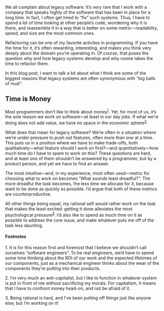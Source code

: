 We all complain about legacy software. It’s very rare that I work with a company
that speaks highly of the software that has been in place for a long time. In
fact, I often get hired to “fix” such systems. Thus, I have to spend a lot of
time looking at other people’s code, wondering why it is there, and reassemble
it in a way that is better on some metric—readability, speed, and size are the
most common ones.

Refactoring can be one of my favorite activites in programming. If you have the
time for it, it’s often rewarding, interesting, and makes you think very deeply
about the domain you’re operating in. Of course, that poses the question why and
how legacy systems develop and why noone takes the time to refactor them.

In this blog post, I want to talk a bit about what I think are some of the
biggest reasons that legacy systems are often synonymous with “big balls of
mud”.

## Time is Money

Most programmers don’t like to think about money<sup><a href="#1">1</a></sup>.
Yet, for most of us, it’s the sole reason we work on software—at least in our
day jobs. If what we’re doing does not add value, we have no space in the
economic sphere<sup><a href="#2">2</a></sup>.

What does that mean for legacy software? We’re often in a situation where we’re
under pressure to push out features, often more than one at a time. This puts
us in a position where we have to make trade-offs, both qualitatively—what
feature should I work on first?—and quantitatively—how much time do I have to
spare to work on this? These questions are hard, and at least one of them
shouldn’t be answered by a programmer, but by a product person, and yet we have
to find an answer.

The most intuitive—and, in my experience, most often used—metric for choosing
what to work on becomes “What sounds least dreadful?”. The more dreadful the
task becomes, the less time we allocate for it, because want to be done as
quickly as possible. I’d argue that both of these metrics are counterproductive.

All other things being equal, my rational self would rather work on the task
that makes the least excited: getting it done alleviates the most psychological
pressure<sup><a href="#3">3</a></sup>. I’d also like to spend as much time on it
as possible to address the core issue, and make whatever puts me off of the task
less daunting.

#### Footnotes

<span id="1">1.</span> It is for this reason first and foremost that I believe
                       we shouldn’t call ourselves “software engineers”. To be
                       real engineers, we’d have to spend some time thinking
                       about the ROI of our work and the expected lifetimes of
                       our components, just as a mechanical engineer thinks
                       about the wear of the components they’re putting into
                       their products.

<span id="2">2.</span> I’m very much an anti-capitalist, but I like to function
                       in whatever system is put in front of me without
                       sacrificing my morals. For capitalism, it means that I
                       have to confront money head-on, and not be afraid of it.

<span id="3">3.</span> Being rational is hard, and I’ve been putting off things
                       just like anyone else; but I’m working on it!
